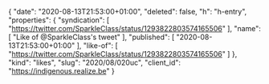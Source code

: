 {
  "date": "2020-08-13T21:53:00+01:00",
  "deleted": false,
  "h": "h-entry",
  "properties": {
    "syndication": [
      "https://twitter.com/SparkleClass/status/1293822803574165506"
    ],
    "name": [
      "Like of @SparkleClass's tweet"
    ],
    "published": [
      "2020-08-13T21:53:00+01:00"
    ],
    "like-of": [
      "https://twitter.com/SparkleClass/status/1293822803574165506"
    ]
  },
  "kind": "likes",
  "slug": "2020/08/020uc",
  "client_id": "https://indigenous.realize.be"
}
